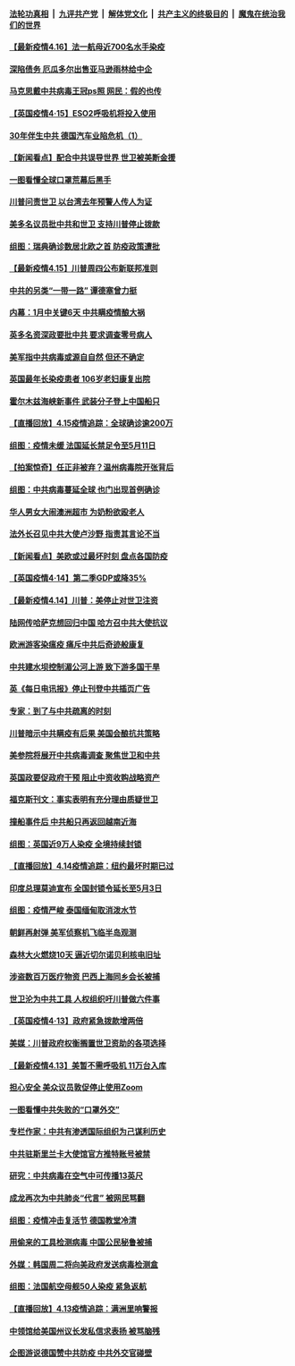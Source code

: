 ####  [法轮功真相](../../../../basic/blob/master/README.md?t=04161330) &nbsp;|&nbsp; [九评共产党](../../../../9ping.md/blob/master/README.md?t=04161330) &nbsp;|&nbsp; [解体党文化](../../../../jtdwh.md/blob/master/README.md?t=04161330)  &nbsp;|&nbsp; [共产主义的终极目的](../../../../gczydzjmd.md/blob/master/README.md?t=04161330) &nbsp;|&nbsp; [魔鬼在统治我们的世界](../../../../mgztzwmdsj.md/blob/master/README.md?t=04161330) 

#### [【最新疫情4.16】法一航母近700名水手染疫](../pages/nsc418/n12034441.md?t=04161330) 

#### [深陷债务 厄瓜多尔出售亚马逊雨林给中企](../pages/nsc418/n12034288.md?t=04161330) 

#### [马克思戴中共病毒王冠ps照 网民：假的也传](../pages/nsc418/n12034076.md?t=04161330) 

#### [【英国疫情4‧15】ESO2呼吸机将投入使用](../pages/nsc418/n12034365.md?t=04161330) 

#### [30年伴生中共 德国汽车业陷危机（1）](../pages/nsc418/n11999744.md?t=04161330) 

#### [【新闻看点】配合中共误导世界 世卫被美断金援](../pages/nsc418/n12033829.md?t=04161330) 

#### [一图看懂全球口罩荒幕后黑手](../pages/nsc418/n12034498.md?t=04161330) 

#### [川普问责世卫 以台湾去年预警人传人为证](../pages/nsc418/n12034354.md?t=04161330) 

#### [美多名议员批中共和世卫 支持川普停止拨款](../pages/nsc418/n12034194.md?t=04161330) 

#### [组图：瑞典确诊数居北欧之首 防疫政策遭批](../pages/nsc418/n12027102.md?t=04161330) 

#### [【最新疫情4.15】川普周四公布新联邦准则](../pages/nsc418/n12031072.md?t=04161330) 

#### [中共的另类“一带一路” 谭德塞曾力挺](../pages/nsc418/n12033655.md?t=04161330) 

#### [内幕：1月中关键6天 中共瞒疫情酿大祸](../pages/nsc418/n12033859.md?t=04161330) 

#### [英多名资深政要批中共 要求调查零号病人](../pages/nsc418/n12033430.md?t=04161330) 

#### [美军指中共病毒或源自自然 但还不确定](../pages/nsc418/n12033338.md?t=04161330) 

#### [英国最年长染疫患者 106岁老妇康复出院](../pages/nsc418/n12033318.md?t=04161330) 

#### [霍尔木兹海峡新事件 武装分子登上中国船只](../pages/nsc418/n12033023.md?t=04161330) 

#### [【直播回放】4.15疫情追踪：全球确诊逾200万](../pages/nsc418/n12032899.md?t=04161330) 

#### [组图：疫情未缓 法国延长禁足令至5月11日](../pages/nsc418/n12032121.md?t=04161330) 

#### [【拍案惊奇】任正非被弃？温州病毒院开张背后](../pages/nsc418/n12031404.md?t=04161330) 

#### [组图：中共病毒蔓延全球 也门出现首例确诊](../pages/nsc418/n12030462.md?t=04161330) 

#### [华人男女大闹澳洲超市 为奶粉欲殴老人](../pages/nsc418/n12031706.md?t=04161330) 

#### [法外长召见中共大使卢沙野 指责其言论不当](../pages/nsc418/n12031303.md?t=04161330) 

#### [【新闻看点】美欧或过最坏时刻 盘点各国防疫](../pages/nsc418/n12030818.md?t=04161330) 

#### [【英国疫情4·14】第二季GDP或降35%](../pages/nsc418/n12030978.md?t=04161330) 

#### [【最新疫情4.14】川普：美停止对世卫注资](../pages/nsc418/n12027947.md?t=04161330) 

#### [陆网传哈萨克想回归中国 哈方召中共大使抗议](../pages/nsc418/n12031126.md?t=04161330) 

#### [欧洲游客染瘟疫 痛斥中共后奇迹般康复](../pages/nsc418/n12030636.md?t=04161330) 

#### [中共建水坝控制湄公河上游 致下游多国干旱](../pages/nsc418/n12030720.md?t=04161330) 

#### [英《每日电讯报》停止刊登中共插页广告](../pages/nsc418/n12030864.md?t=04161330) 

#### [专家：到了与中共疏离的时刻](../pages/nsc418/n12030667.md?t=04161330) 

#### [川普暗示中共瞒疫有后果 美国会酿抗共策略](../pages/nsc418/n12029990.md?t=04161330) 

#### [美参院将展开中共病毒调查 聚焦世卫和中共](../pages/nsc418/n12030184.md?t=04161330) 

#### [英国政要促政府干预 阻止中资收购战略资产](../pages/nsc418/n12030334.md?t=04161330) 

#### [福克斯刊文：事实表明有充分理由质疑世卫](../pages/nsc418/n12030392.md?t=04161330) 

#### [撞船事件后 中共船只再返回越南近海](../pages/nsc418/n12030336.md?t=04161330) 

#### [组图：英国近9万人染疫 全境持续封锁](../pages/nsc418/n12029991.md?t=04161330) 

#### [【直播回放】4.14疫情追踪：纽约最坏时期已过](../pages/nsc418/n12030034.md?t=04161330) 

#### [印度总理莫迪宣布 全国封锁令延长至5月3日](../pages/nsc418/n12029887.md?t=04161330) 

#### [组图：疫情严峻 泰国缅甸取消泼水节](../pages/nsc418/n12029181.md?t=04161330) 

#### [朝鲜再射弹 美军侦察机飞临半岛观测](../pages/nsc418/n12029538.md?t=04161330) 

#### [森林大火燃烧10天 逼近切尔诺贝利核电旧址](../pages/nsc418/n12029411.md?t=04161330) 

#### [涉盗数百万医疗物资 巴西上海同乡会长被捕](../pages/nsc418/n12028867.md?t=04161330) 

#### [世卫沦为中共工具 人权组织吁川普做六件事](../pages/nsc418/n12028407.md?t=04161330) 

#### [【英国疫情4·13】政府紧急拨款增两倍](../pages/nsc418/n12028084.md?t=04161330) 

#### [美媒：川普政府权衡搁置世卫资助的各项选择](../pages/nsc418/n12028055.md?t=04161330) 

#### [【最新疫情4.13】美暂不需呼吸机 11万台入库](../pages/nsc418/n12024712.md?t=04161330) 

#### [担心安全 美众议员敦促停止使用Zoom](../pages/nsc418/n12028062.md?t=04161330) 

#### [一图看懂中共失败的“口罩外交”](../pages/nsc418/n12026088.md?t=04161330) 

#### [专栏作家：中共有渗透国际组织为己谋利历史](../pages/nsc418/n12025937.md?t=04161330) 

#### [中共驻斯里兰卡大使馆官方推特账号被禁](../pages/nsc418/n12027418.md?t=04161330) 

#### [研究：中共病毒在空气中可传播13英尺](../pages/nsc418/n12026960.md?t=04161330) 

#### [成龙再次为中共肺炎“代言” 被网民骂翻](../pages/nsc418/n12027356.md?t=04161330) 

#### [组图：疫情冲击复活节 德国教堂冷清](../pages/nsc418/n12026390.md?t=04161330) 

#### [用偷来的工具检测病毒 中国公民秘鲁被捕](../pages/nsc418/n12027194.md?t=04161330) 

#### [外媒：韩国周二将向美政府发送病毒检测盒](../pages/nsc418/n12027049.md?t=04161330) 

#### [组图：法国航空母舰50人染疫 紧急返航](../pages/nsc418/n12026871.md?t=04161330) 

#### [【直播回放】4.13疫情追踪：满洲里响警报](../pages/nsc418/n12026894.md?t=04161330) 

#### [中领馆给美国州议长发私信求表扬 被骂脑残](../pages/nsc418/n12026823.md?t=04161330) 

#### [企图游说德国赞中共防疫 中共外交官碰壁](../pages/nsc418/n12025608.md?t=04161330) 

